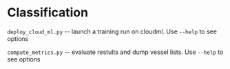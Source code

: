 # Classification

`deploy_cloud_ml.py` -- launch a training run on cloudml. Use `--help` to see options

`compute_metrics.py` -- evaluate restults and dump vessel lists. Use `--help` to see options


